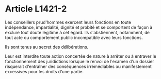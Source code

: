 # Article L1421-2

Les conseillers prud'hommes exercent leurs fonctions en toute indépendance, impartialité, dignité et probité et se comportent de façon à exclure tout doute légitime à cet égard. Ils s'abstiennent, notamment, de tout acte ou comportement public incompatible avec leurs fonctions.
  
   
Ils sont tenus au secret des délibérations.
  
   
Leur est interdite toute action concertée de nature à arrêter ou à entraver le fonctionnement des juridictions lorsque le renvoi de l'examen d'un dossier risquerait d'entraîner des conséquences irrémédiables ou manifestement excessives pour les droits d'une partie.